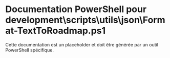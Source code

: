 # Documentation PowerShell pour development\scripts\utils\json\Format-TextToRoadmap.ps1

Cette documentation est un placeholder et doit être générée par un outil PowerShell spécifique.
